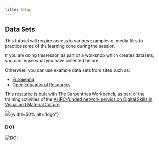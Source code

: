 ```yaml
---
title: Setup
---
```


## Data Sets
This tutorial will require access to
various examples of media files to practice
some of the learning done during the session.

If you are doing this lesson as part
of a workshop which creates datasets, you can
reuse what you have collected before.

Otherwise, you can use example data sets from sites such as:

- [Europeana](https://www.europeana.eu/en)
- [Open Educational Resources](https://oercommons.org/)


This resource is built with [The Carpentries Workbench](https://carpentries.github.io/sandpaper-docs/), as part of the training activities of the [AHRC-funded network service on Digital Skills in Visual and Material Culture](https://www.culturedigitalskills.org). 

![](../episodes/fig/colorlogo_centre.png){width=50% alt="logo"}

### DOI  
[![DOI](https://zenodo.org/badge/DOI/10.5281/zenodo.12698601.svg)](https://doi.org/10.5281/zenodo.12698601)

